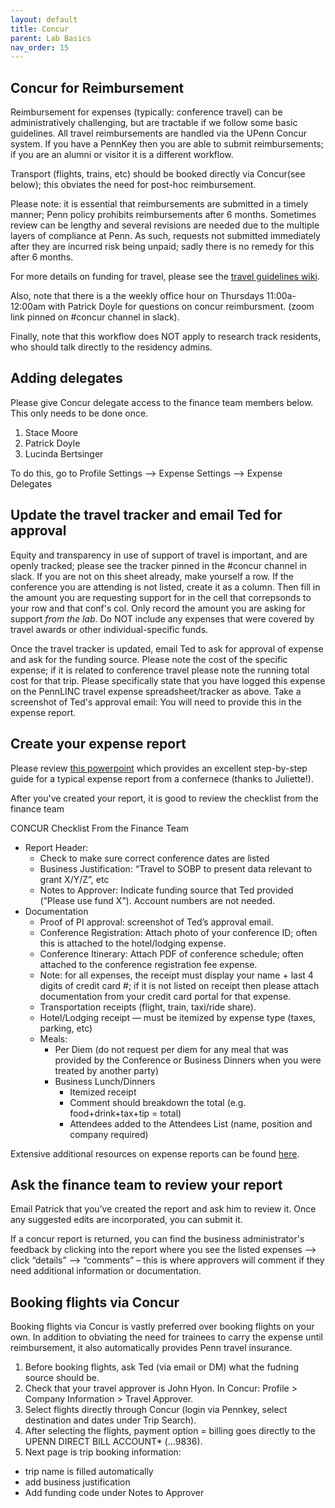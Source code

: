 ```yaml
---
layout: default
title: Concur  
parent: Lab Basics
nav_order: 15
---
```


## Concur for Reimbursement

Reimbursement for expenses (typically: conference travel) can be administratively challenging, but are tractable if we follow some basic guidelines.   All travel reimbursements are handled via the UPenn Concur system.   If you have a PennKey then you are able to submit reimbursements; if you are an alumni or visitor it is a different workflow.  

Transport (flights, trains, etc) should  be booked directly via Concur(see below); this obviates the need for post-hoc reimbursement.

Please note: it is essential that reimbursements are submitted in a timely manner; Penn policy prohibits reimbursements after 6 months. Sometimes review can be lengthy and several revisions are needed due to the multiple layers of compliance at Penn.  As such, requests not submitted immediately after they are incurred risk being unpaid; sadly there is no remedy for this after 6 months.

For more details on funding for travel, please see the [travel guidelines wiki](https://pennlinc.github.io/docs/LabHome/TravelGuidelines/).

Also, note that there is a the weekly office hour on Thursdays 11:00a-12:00am with Patrick Doyle for questions on concur reimbursment. (zoom link pinned on #concur channel in slack).

Finally, note that this workflow does NOT apply to research track residents, who should talk directly to the residency admins.


## Adding delegates 
Please give Concur delegate access to the finance team members below.  This only needs to be done once.

1. Stace Moore
2. Patrick Doyle
3. Lucinda Bertsinger

To do this, go to Profile Settings —> Expense Settings —> Expense Delegates 

## Update the travel tracker and email Ted for approval

Equity and transparency in use of support of travel is important, and are openly tracked; please see the tracker pinned in the #concur channel in slack.  If you are not on this sheet already, make yourself a row. If the conference you are attending is not listed, create it as a column.  Then fill in the amount you are requesting support for in the cell that correpsonds to your row and that conf's col.  Only record the amount you are asking for support _from the lab_. Do NOT include any expenses that were covered by travel awards or other individual-specific funds.  

Once the travel tracker is updated, email Ted to ask for approval of expense and ask for the funding source.  Please note the cost of the specific expense; if it is related to conference travel please note the running total cost for that trip.  Please specifically state that you have logged this expense on the PennLINC travel expense spreadsheet/tracker as above.  Take a screenshot of Ted's approval email: You will need to provide this in the expense report.

## Create your expense report

Please review [this powerpoint](https://github.com/PennLINC/PennLINC.github.io/blob/main/assets/Flux%20Concur%20Guide%20(1).pdf) which provides an excellent step-by-step guide for a typical expense report from a confernece (thanks to Juliette!).

After you've created your report,  it is good to review the checklist from the finance team

CONCUR Checklist From the Finance Team

- Report Header:
    - Check to make sure correct conference dates are listed
    - Business Justification: “Travel to SOBP to present data relevant to grant X/Y/Z”, etc
    - Notes to Approver: Indicate funding source that Ted provided (”Please use fund X”). Account numbers are not needed.
- Documentation
    - Proof of PI approval: screenshot of Ted’s approval email.
    - Conference Registration: Attach photo of your conference ID; often this is attached to the hotel/lodging expense.
    - Conference Itinerary: Attach PDF of conference schedule; often attached to the conference registration fee expense.
    - Note: for all expenses, the receipt must display your name + last 4 digits of credit card #; if it is not listed on receipt then please attach documentation from your credit card portal for that expense.
    - Transportation receipts (flight, train, taxi/ride share).
    - Hotel/Lodging receipt — must be itemized by expense type (taxes, parking, etc)
    - Meals:
        - Per Diem (do not request per diem for any meal that was provided by the Conference or Business Dinners when you were treated by another party)
        - Business Lunch/Dinners
            - Itemized receipt
            - Comment should breakdown the total (e.g. food+drink+tax+tip = total)
            - Attendees added to the Attendees List (name, position and company required)

Extensive additional resources on expense reports can be found [here](https://benhelps.freshservice.com/support/solutions/folders/15000071879).


## Ask the finance team to review your report 

Email Patrick that you’ve created the report and ask him to review it. Once any suggested edits are incorporated, you can submit it. 

If a concur report is returned, you can find the business administrator's feedback by clicking into the report where you see the listed expenses --> click “details” --> “comments” – this is where approvers will comment if they need additional information or documentation.
  



## Booking flights via Concur 

Booking flights via Concur is vastly preferred over booking flights on your own.  In addition to obviating the need for trainees to carry the expense until reimbursement, it also automatically provides Penn travel insurance.   

1.  Before booking flights, ask Ted (via email or DM) what the fudning source should be.
2.  Check that your travel approver is John Hyon.  In Concur: Profile > Company Information > Travel Approver.
3.  Select flights directly through Concur (login via Pennkey, select destination and dates under Trip Search).
4. After selecting the flights, payment option = billing goes directly to the UPENN DIRECT BILL ACCOUNT* (...9836).
5.  Next page is trip booking information:
- trip name is filled automatically
- add business justification 
- Add funding code under Notes to Approver

 

